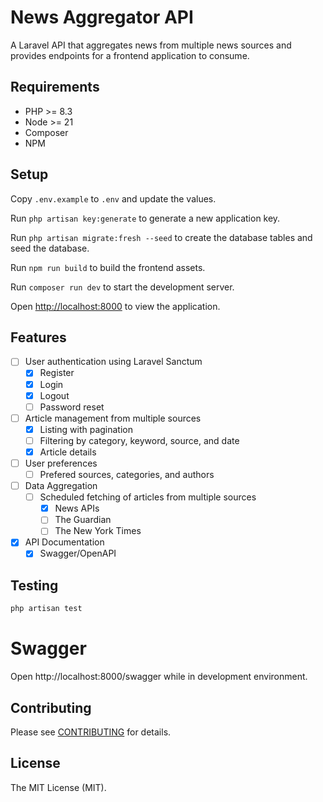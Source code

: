 # News Aggregator API

A Laravel API that aggregates news from multiple news sources and provides endpoints for a frontend application to
consume.

## Requirements

- PHP >= 8.3
- Node >= 21
- Composer
- NPM

## Setup

Copy `.env.example` to `.env` and update the values.

Run `php artisan key:generate` to generate a new application key.

Run `php artisan migrate:fresh --seed` to create the database tables and seed the database.

Run `npm run build` to build the frontend assets.

Run `composer run dev` to start the development server.

Open [http://localhost:8000](http://localhost:8000) to view the application.

## Features

- [ ] User authentication using Laravel Sanctum
    - [X] Register
    - [X] Login
    - [X] Logout
    - [ ] Password reset
- [ ] Article management from multiple sources
    - [X] Listing with pagination
    - [ ] Filtering by category, keyword, source, and date
    - [X] Article details
- [ ] User preferences
    - [ ] Prefered sources, categories, and authors
- [ ] Data Aggregation
    - [ ] Scheduled fetching of articles from multiple sources
        - [X] News APIs
        - [ ] The Guardian
        - [ ] The New York Times
- [X] API Documentation
    - [X] Swagger/OpenAPI

## Testing

```bash
php artisan test
```

# Swagger

Open http://localhost:8000/swagger while in development environment.

## Contributing

Please see [CONTRIBUTING](CONTRIBUTING.md) for details.

## License

The MIT License (MIT).
